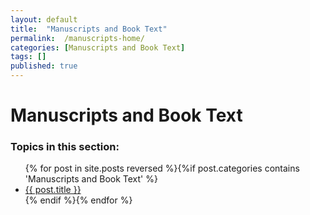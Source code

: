 ```yaml
---
layout: default
title:  "Manuscripts and Book Text"
permalink:  /manuscripts-home/
categories: [Manuscripts and Book Text]
tags: []
published: true
---
```


<div data-type="part" class="hsecpart" data-hederis-type="hsecpart" id="manuscripts-home" data-pi-attrs="id: manuscripts-home" role="doc-part" data-author-name=" " data-book-title=" " title="Manuscripts and Book Text"><h1 data-hederis-type="hblkchaptitle" class="hblkchaptitle" id="pumGxNyAy">Manuscripts and Book Text</h1>
    <h3>Topics in this section:</h3><ul class="">{% for post in site.posts reversed %}{%if post.categories contains 'Manuscripts and Book Text' %}<li class=""><a class="" href="{{ post.url }}">{{ post.title }}</a></li>{% endif %}{% endfor %}</ul></div>
    